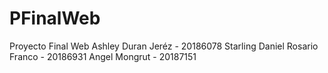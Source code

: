 # PFinalWeb
Proyecto Final Web
Ashley Duran Jeréz - 20186078
Starling Daniel Rosario Franco - 20186931
Angel Mongrut - 20187151
